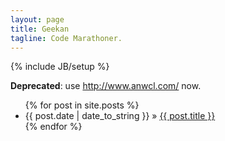 ```yaml
---
layout: page
title: Geekan
tagline: Code Marathoner.
---
```

{% include JB/setup %}

**Deprecated**: use http://www.anwcl.com/ now.

<ul class="posts">
  {% for post in site.posts %}
    <li><span>{{ post.date | date_to_string }}</span> &raquo; <a href="{{ BASE_PATH }}{{ post.url }}">{{ post.title }}</a></li>
  {% endfor %}
</ul>


